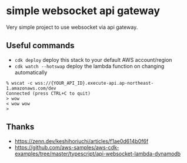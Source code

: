 # simple websocket api gateway

Very simple project to use websocket via api gateway.

## Useful commands

- `cdk deploy` deploy this stack to your default AWS account/region
- `cdk watch --hotswap` deploy the lambda function on changing automatically

```
% wscat -c wss://{YOUR_API_ID}.execute-api.ap-northeast-1.amazonaws.com/dev
Connected (press CTRL+C to quit)
> wow
< wow wow
>
```

## Thanks

- https://zenn.dev/keshihoriuchi/articles/f1ae0d614b0f6f
- https://github.com/aws-samples/aws-cdk-examples/tree/master/typescript/api-websocket-lambda-dynamodb
